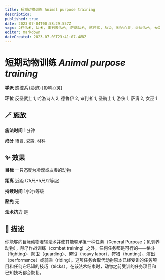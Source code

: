 ```yaml
---
title: 短期动物训练 Animal purpose training
description: 
published: true
date: 2023-07-04T00:58:29.557Z
tags: 2环法术, 法术, 审判者法术, 萨满法术, 惑控系, 胁迫, 影响心灵, 游侠法术, 女巫法术, 1环法术, 吟游诗人法术, 德鲁伊法术, 反圣武士法术, 圣骑士法术
editor: markdown
dateCreated: 2023-07-03T23:41:07.488Z
---
```


# **短期动物训练** *Animal purpose training*

**学派** 惑控系 (胁迫) \[影响心灵\] 

**环位** 反圣武士 1, 吟游诗人 2, 德鲁伊 2, 审判者 1, 圣骑士 1, 游侠 1, 萨满 2, 女巫 1

## 🪄 施放

**施法时间** 1 分钟

**成分** 语言, 姿势, 材料

## ✨ 效果 

**目标** 一只态度为冷漠或友善的动物 

**距离** 近距 (25尺+5尺/2等级)  

**持续时间** 1小时/等级 

**豁免** 无

**法术抗力** 是

## 📖 描述

你能够向目标动物灌输法术并使其能够承担一种任务（General Purpose；见驯养动物），除了作战训练（combat training）之外，任何任务都是可行的——格斗（fighting）、防卫（guarding）、劳役（heavy labor）、狩猎（hunting）、演出（performance）或骑乘（riding）。这项任务会取代动物原本已经受训的任务项目和任何它已知的技巧（tricks）。在该法术结束时，动物之前受训的任务项目和已知技巧都会恢复。
    